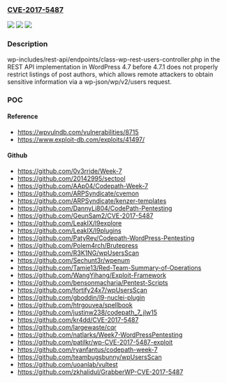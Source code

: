 ### [CVE-2017-5487](https://cve.mitre.org/cgi-bin/cvename.cgi?name=CVE-2017-5487)
![](https://img.shields.io/static/v1?label=Product&message=n%2Fa&color=blue)
![](https://img.shields.io/static/v1?label=Version&message=n%2Fa&color=blue)
![](https://img.shields.io/static/v1?label=Vulnerability&message=n%2Fa&color=brighgreen)

### Description

wp-includes/rest-api/endpoints/class-wp-rest-users-controller.php in the REST API implementation in WordPress 4.7 before 4.7.1 does not properly restrict listings of post authors, which allows remote attackers to obtain sensitive information via a wp-json/wp/v2/users request.

### POC

#### Reference
- https://wpvulndb.com/vulnerabilities/8715
- https://www.exploit-db.com/exploits/41497/

#### Github
- https://github.com/0v3rride/Week-7
- https://github.com/20142995/sectool
- https://github.com/AAp04/Codepath-Week-7
- https://github.com/ARPSyndicate/cvemon
- https://github.com/ARPSyndicate/kenzer-templates
- https://github.com/DannyLi804/CodePath-Pentesting
- https://github.com/GeunSam2/CVE-2017-5487
- https://github.com/LeakIX/l9explore
- https://github.com/LeakIX/l9plugins
- https://github.com/PatyRey/Codepath-WordPress-Pentesting
- https://github.com/Polem4rch/Brutepress
- https://github.com/R3K1NG/wpUsersScan
- https://github.com/Sechunt3r/wpenum
- https://github.com/Tamie13/Red-Team-Summary-of-Operations
- https://github.com/WangYihang/Exploit-Framework
- https://github.com/bensonmacharia/Pentest-Scripts
- https://github.com/fortify24x7/wpUsersScan
- https://github.com/gboddin/l9-nuclei-plugin
- https://github.com/htrgouvea/spellbook
- https://github.com/justinw238/codepath_7_jlw15
- https://github.com/kr4dd/CVE-2017-5487
- https://github.com/largewaste/cqr
- https://github.com/natlarks/Week7-WordPressPentesting
- https://github.com/patilkr/wp-CVE-2017-5487-exploit
- https://github.com/ryanfantus/codepath-week-7
- https://github.com/teambugsbunny/wpUsersScan
- https://github.com/uoanlab/vultest
- https://github.com/zkhalidul/GrabberWP-CVE-2017-5487

